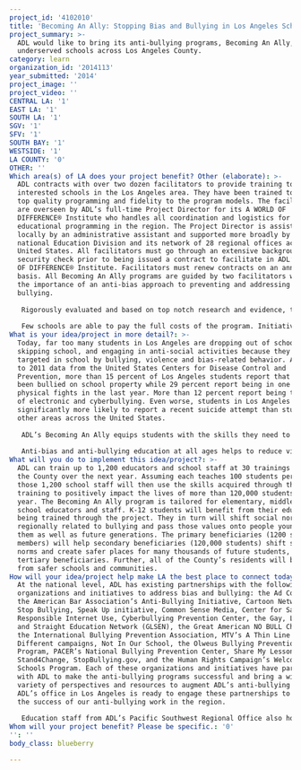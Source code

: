 ```yaml
---
project_id: '4102010'
title: 'Becoming An Ally: Stopping Bias and Bullying in Los Angeles Schools'
project_summary: >-
  ADL would like to bring its anti-bullying programs, Becoming An Ally, to 30
  underserved schools across Los Angeles County.
category: learn
organization_id: '2014113'
year_submitted: '2014'
project_image: ''
project_video: ''
CENTRAL LA: '1'
EAST LA: '1'
SOUTH LA: '1'
SGV: '1'
SFV: '1'
SOUTH BAY: '1'
WESTSIDE: '1'
LA COUNTY: '0'
OTHER: ''
Which area(s) of LA does your project benefit? Other (elaborate): >-
  ADL contracts with over two dozen facilitators to provide training to
  interested schools in the Los Angeles area. They have been trained to ensure
  top quality programming and fidelity to the program models. The facilitators
  are overseen by ADL’s full-time Project Director for its A WORLD OF
  DIFFERENCE® Institute who handles all coordination and logistics for
  educational programming in the region. The Project Director is assisted
  locally by an administrative assistant and supported more broadly by ADL’s
  national Education Division and its network of 28 regional offices across the
  United States. All facilitators must go through an extensive background and
  security check prior to being issued a contract to facilitate in ADL’s A WORLD
  OF DIFFERENCE® Institute. Facilitators must renew contracts on an annual
  basis. All Becoming An Ally programs are guided by two facilitators who model
  the importance of an anti-bias approach to preventing and addressing
  bullying. 
   
   Rigorously evaluated and based on top notch research and evidence, the Becoming An Ally program utilizes cutting edge, interactive learning activities. Each school goes through a detailed needs assessment and an agenda setting process with ADL’s A WORLD OF DIFFERENCE® Institute Project Director in the weeks leading up to their program. Following each day-long program, the Project Director will then produce evaluation reports, identify next steps, and engage in technical assistance with the school to continue its work towards a bias-free and non-violent learning environment.
   
   Few schools are able to pay the full costs of the program. Initiatives like LA2050 and the foundations that support them are critical to making these programs available. ADL’s Pacific Southwest Regional Office has waiting lists for clients eager to access these programs but unable to pay for them. Funding from LA2050 would allow ADL to immediately begin implementing programs and addressing unmet needs at schools across Los Angeles County.
What is your idea/project in more detail?: >-
  Today, far too many students in Los Angeles are dropping out of school,
  skipping school, and engaging in anti-social activities because they are
  targeted in school by bullying, violence and bias-related behavior. According
  to 2011 data from the United States Centers for Disease Control and
  Prevention, more than 15 percent of Los Angeles students report that they have
  been bullied on school property while 29 percent report being in one or more
  physical fights in the last year. More than 12 percent report being the target
  of electronic and cyberbullying. Even worse, students in Los Angeles are
  significantly more likely to report a recent suicide attempt than students in
  other areas across the United States. 
   
   ADL’s Becoming An Ally equips students with the skills they need to be an ally to targets of bullying and positively shift social norms around bullying, harassment and other forms of aggression. As Los Angeles students then teach these values to their peers—and eventually their own children—long-term changes in norms will be sustained through 2050 and beyond. These anti-bullying programs will create safer and more welcoming school climates which result in students being more committed to and engaged with their schools—both as current students and after they graduate. 
   
   Anti-bias and anti-bullying education at all ages helps to reduce violence and community strife and promote safety. Bias- and bullying-free learning environments are crucial to good mental health for the County’s younger residents now and in the years ahead.
What will you do to implement this idea/project?: >-
  ADL can train up to 1,200 educators and school staff at 30 trainings across
  the County over the next year. Assuming each teaches 100 students per year,
  those 1,200 school staff will then use the skills acquired through their
  training to positively impact the lives of more than 120,000 students each
  year. The Becoming An Ally program is tailored for elementary, middle and high
  school educators and staff. K-12 students will benefit from their educators
  being trained through the project. They in turn will shift social norms
  regionally related to bullying and pass those values onto people younger than
  them as well as future generations. The primary beneficiaries (1200 staff
  members) will help secondary beneficiaries (120,000 students) shift social
  norms and create safer places for many thousands of future students, the
  tertiary beneficiaries. Further, all of the County’s residents will benefit
  from safer schools and communities.
How will your idea/project help make LA the best place to connect today? In LA2050?: >-
  At the national level, ADL has existing partnerships with the following
  organizations and initiatives to address bias and bullying: the Ad Council,
  the American Bar Association’s Anti-Bullying Initiative, Cartoon Network’s
  Stop Bullying, Speak Up initiative, Common Sense Media, Center for Safe and
  Responsible Internet Use, Cyberbullying Prevention Center, the Gay, Lesbian
  and Straight Education Network (GLSEN), the Great American NO BULL Challenge,
  the International Bullying Prevention Association, MTV’s A Thin Line and Look
  Different campaigns, Not In Our School, the Olweus Bullying Prevention
  Program, PACER’s National Bullying Prevention Center, Share My Lesson,
  Stand4Change, StopBullying.gov, and the Human Rights Campaign’s Welcoming
  Schools Program. Each of these organizations and initiatives have partnered
  with ADL to make the anti-bullying programs successful and bring a wide
  variety of perspectives and resources to augment ADL’s anti-bullying work.
  ADL’s office in Los Angeles is ready to engage these partnerships to ensure
  the success of our anti-bullying work in the region.
   
   Education staff from ADL’s Pacific Southwest Regional Office also hold local positions on the Los Angeles Unified School District’s Commission on Human Relations, Diversity and Equity and the City Human Relations Commission’s Anti-Bullying Coalition. ADL also works closely with the Los Angeles County Human Relations Commission and other regional partners to plan local conferences including the Cyber Crime Prevention Symposium. Through its work on coalitions, commissions and similar partnerships, ADL can draw expertise and resources from law enforcement, elected officials, school officials and other human relations experts. ADL’s local partners assist in identifying schools in need of anti-bullying training and disseminating crucial information across diverse networks.
Whom will your project benefit? Please be specific.: '0'
'': ''
body_class: blueberry

---
```

